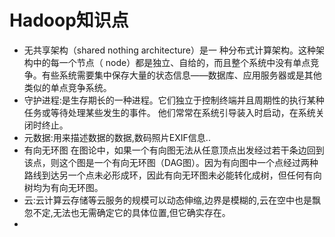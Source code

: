 # Hadoop知识点
+ 无共享架构（shared nothing architecture）是一 种分布式计算架构。这种架构中的每一个节点（ node）都是独立、自给的，而且整个系统中没有单点竞争。有些系统需要集中保存大量的状态信息——数据库、应用服务器或是其他类似的单点竞争系统。
+ 守护进程:是生存期长的一种进程。它们独立于控制终端并且周期性的执行某种任务或等待处理某些发生的事件。
他们常常在系统引导装入时启动，在系统关闭时终止。
+ 元数据:用来描述数据的数据,数码照片EXIF信息..
+ 有向无环图 在图论中，如果一个有向图无法从任意顶点出发经过若干条边回到该点，则这个图是一个有向无环图（DAG图）。因为有向图中一个点经过两种路线到达另一个点未必形成环，因此有向无环图未必能转化成树，但任何有向树均为有向无环图。
+ 云:云计算云存储等云服务的规模可以动态伸缩,边界是模糊的,云在空中也是飘忽不定,无法也无需确定它的具体位置,但它确实存在。
+ 




